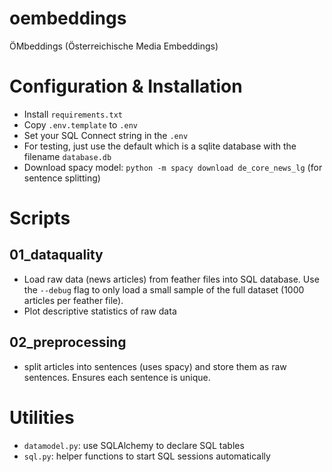# oembeddings

ÖMbeddings (Österreichische Media Embeddings)

# Configuration & Installation

- Install `requirements.txt`
- Copy `.env.template` to `.env`
- Set your SQL Connect string in the `.env`
- For testing, just use the default which is a sqlite database with the filename `database.db`
- Download spacy model: `python -m spacy download de_core_news_lg` (for sentence splitting)


# Scripts

## 01_dataquality

- Load raw data (news articles) from feather files into SQL database. Use the `--debug` flag to only load a small sample of the full dataset (1000 articles per feather file).
- Plot descriptive statistics of raw data

## 02_preprocessing

- split articles into sentences (uses spacy) and store them as raw sentences. Ensures each sentence is unique.


# Utilities

- `datamodel.py`: use SQLAlchemy to declare SQL tables
- `sql.py`: helper functions to start SQL sessions automatically
